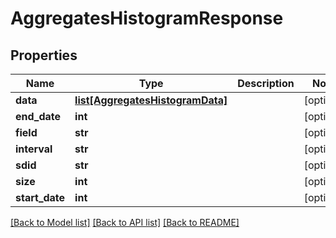 # AggregatesHistogramResponse

## Properties
Name | Type | Description | Notes
------------ | ------------- | ------------- | -------------
**data** | [**list[AggregatesHistogramData]**](AggregatesHistogramData.md) |  | [optional] 
**end_date** | **int** |  | [optional] 
**field** | **str** |  | [optional] 
**interval** | **str** |  | [optional] 
**sdid** | **str** |  | [optional] 
**size** | **int** |  | [optional] 
**start_date** | **int** |  | [optional] 

[[Back to Model list]](../README.md#documentation-for-models) [[Back to API list]](../README.md#documentation-for-api-endpoints) [[Back to README]](../README.md)


